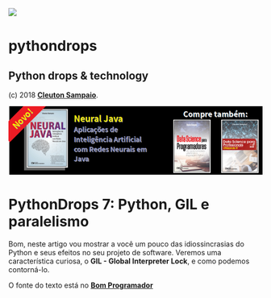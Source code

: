 ![](../python-drops.png)
# pythondrops
## Python drops & technology

(c) 2018 [**Cleuton Sampaio**](https://github.com/cleuton).

[![](../banner_livros2.png)](https://www.lcm.com.br/site/#livros/busca?term=cleuton)

# PythonDrops 7: Python, GIL e paralelismo

Bom, neste artigo vou mostrar a você um pouco das idiossincrasias do Python e seus efeitos no seu projeto de software. Veremos uma característica curiosa, o **GIL - Global Interpreter Lock**, e como podemos contorná-lo. 

O fonte do texto está no [**Bom Programador**](http://www.obomprogramador.com/2019/03/python-paralelismo-e-gil-nem-tudo.html)
